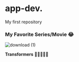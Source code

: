 # app-dev.
My first repository

### **My Favorite Series/Movie** 😂

![download (1)](https://github.com/user-attachments/assets/46b1b286-7200-457b-a082-3dfd8a02a0ff)

**Transformers** :robot:🚗🤸‍♀️🤖














